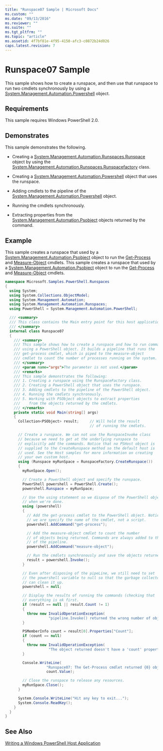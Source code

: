 ```yaml
---
title: "Runspace07 Sample | Microsoft Docs"
ms.custom: ""
ms.date: "09/13/2016"
ms.reviewer: ""
ms.suite: ""
ms.tgt_pltfrm: ""
ms.topic: "article"
ms.assetid: 4f7bf81e-4f95-4150-afc3-c0872b24d026
caps.latest.revision: 7
---
```

# Runspace07 Sample

This sample shows how to create a runspace, and then use that runspace to run two cmdlets synchronously by using a [System.Management.Automation.Powershell](/dotnet/api/System.Management.Automation.PowerShell) object.

## Requirements

This sample requires Windows PowerShell 2.0.

## Demonstrates

This sample demonstrates the following.

- Creating a [System.Management.Automation.Runspaces.Runspace](/dotnet/api/System.Management.Automation.Runspaces.Runspace) object by using the [System.Management.Automation.Runspaces.Runspacefactory](/dotnet/api/System.Management.Automation.Runspaces.RunspaceFactory) class.

- Creating a [System.Management.Automation.Powershell](/dotnet/api/System.Management.Automation.PowerShell) object that uses the runspace.

- Adding cmdlets to the pipeline of the [System.Management.Automation.Powershell](/dotnet/api/System.Management.Automation.PowerShell) object.

- Running the cmdlets synchronously.

- Extracting properties from the [System.Management.Automation.Psobject](/dotnet/api/System.Management.Automation.PSObject) objects returned by the command.

## Example

This sample creates a runspace that used by a [System.Management.Automation.Psobject](/dotnet/api/System.Management.Automation.PSObject) object to run the [Get-Process](/powershell/module/Microsoft.PowerShell.Management/Get-Process) and [Measure-Object](/powershell/module/Microsoft.PowerShell.Utility/Measure-Object) cmdlets.
This sample creates a runspace that used by a [System.Management.Automation.Psobject](/dotnet/api/System.Management.Automation.PSObject) object to run the [Get-Process](/powershell/module/Microsoft.PowerShell.Management/Get-Process) and [Measure-Object](/powershell/module/Microsoft.PowerShell.Utility/Measure-Object) cmdlets.

```csharp
namespace Microsoft.Samples.PowerShell.Runspaces
{
  using System;
  using System.Collections.ObjectModel;
  using System.Management.Automation;
  using System.Management.Automation.Runspaces;
  using PowerShell = System.Management.Automation.PowerShell;

  /// <summary>
  /// This class contains the Main entry point for this host application.
  /// </summary>
  internal class Runspace07
  {
    /// <summary>
    /// This sample shows how to create a runspace and how to run commands
    /// using a PowerShell object. It builds a pipeline that runs the
    /// get-process cmdlet, which is piped to the measure-object
    /// cmdlet to count the number of processes running on the system.
    /// </summary>
    /// <param name="args">The parameter is not used.</param>
    /// <remarks>
    /// This sample demonstrates the following:
    /// 1. Creating a runspace using the RunspaceFactory class.
    /// 2. Creating a PowerShell object that uses the runspace.
    /// 3. Adding cmdlets to the pipeline of the PowerShell object.
    /// 4. Running the cmdlets synchronously.
    /// 5. Working with PSObject objects to extract properties
    ///    from the objects returned by the cmdlets.
    /// </remarks>
    private static void Main(string[] args)
    {
      Collection<PSObject> result;     // Will hold the result
                                       // of running the cmdlets.

      // Create a runspace. We can not use the RunspaceInvoke class
      // because we need to get at the underlying runspace to
      // explicitly add the commands. Notice that no PSHost object is
      // supplied to the CreateRunspace method so the default host is
      // used. See the Host samples for more information on creating
      // your own custom host.
      using (Runspace myRunSpace = RunspaceFactory.CreateRunspace())
      {
        myRunSpace.Open();

        // Create a PowerShell object and specify the runspace.
        PowerShell powershell = PowerShell.Create();
        powershell.Runspace = myRunSpace;

        // Use the using statement so we dispose of the PowerShell object
        // when we're done.
        using (powershell)
        {
          // Add the get-process cmdlet to the PowerShell object. Notice
          // we are specify the name of the cmdlet, not a script.
          powershell.AddCommand("get-process");

          // Add the measure-object cmdlet to count the number
          // of objects being returned. Commands are always added to the end
          // of the pipeline.
          powershell.AddCommand("measure-object");

          // Run the cmdlets synchronously and save the objects returned.
          result = powershell.Invoke();
        }

        // Even after disposing of the pipeLine, we still need to set
        // the powershell variable to null so that the garbage collector
        // can clean it up.
        powershell = null;

        // Display the results of running the commands (checking that
        // everything is ok first.
        if (result == null || result.Count != 1)
        {
          throw new InvalidOperationException(
                    "pipeline.Invoke() returned the wrong number of objects");
        }

        PSMemberInfo count = result[0].Properties["Count"];
        if (count == null)
        {
          throw new InvalidOperationException(
                    "The object returned doesn't have a 'count' property");
        }

        Console.WriteLine(
                   "Runspace07: The Get-Process cmdlet returned {0} objects",
                   count.Value);

        // Close the runspace to release any resources.
        myRunSpace.Close();
      }

      System.Console.WriteLine("Hit any key to exit...");
      System.Console.ReadKey();
    }
  }
}
```

## See Also

[Writing a Windows PowerShell Host Application](./writing-a-windows-powershell-host-application.md)